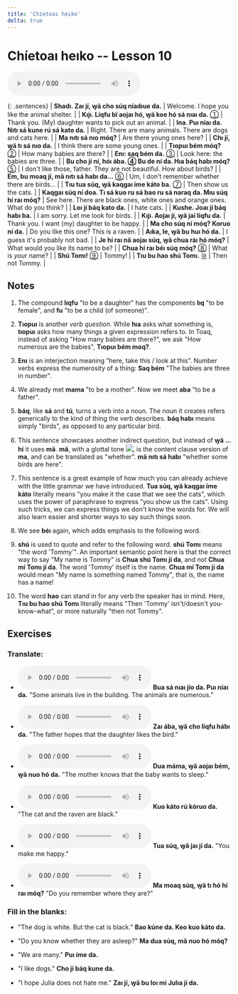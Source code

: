 ```yaml
---
title: 'Chíetoaı heıko'
delta: true
---
```

# **Chíetoaı heıko** -- Lesson 10

<audio id="mainaudio" controls src="lesson.mp3"></audio>

{: .sentences}
| **Shadı. Zaı jí, ꝡä cho súq níaıbue da.**      | Welcome. I hope you like the animal shelter. |
| **Kıjı. Líqfu bï aojaı hó, ꝡä koe hó sá nıaı da.** [①](#fn-1) | Thank you. (My) daughter wants to pick out an animal. |
| **Ina. Puı níaı da. Nıtı sá kune rú sá kato da.**  | Right. There are many animals. There are dogs and cats here. |
| **Ma nıtı sá nıo móq?**  | Are there young ones here? |
| **Chı jí, ꝡä tı sá nıo da.**  | I think there are some young ones. |
| **Tıopuı bém móq?** [②](#fn-2) | How many babies are there? |
| **Enı: saq bém da.** [③](#fn-3)  | Look here: the babies are three. |
| **Bu cho jí ní, hóı ába. [④](#fn-4) Bu de ní da. Hıa báq habı móq?** [⑤](#fn-5) | I don't like those, father. They are not beautiful. How about birds? |
| **Em, bu moaq jí, mä nıtı sá habı da...** [⑥](#fn-6) | Um, I don't remember whether there are birds... |
| **Tıu tua súq, ꝡä kaqgaı íme káto ba.** [⑦](#fn-7) | Then show us the cats. |
| **Kaqgaı súq ní doa. Tı sá kuo ru sá bao ru sá naraq da. Mıu súq hí raı móq?** | See here. There are black ones, white ones and orange ones. What do you think? |
| **Loı jí báq kato da.**  | I hate cats. |
| **Kushe. Joaı jí báq habı ba.** | I am sorry. Let me look for birds. |
| **Kıjı. Aojaı jí, ꝡä jai líqfu da.**  | Thank you. I want (my) daughter to be happy. |
| **Ma cho súq ní móq? Koruo ní da.** | Do you like this one? This is a raven. |
| **Aıka, le, ꝡä bu huı hó da.** | I guess it's probably not bad. |
| **Je hí raı nä aojaı súq, ꝡä chua ráı hó móq?** | What would you like its name to be? |
| **Chua hí raı béı súq móq?** [⑧](#fn-8) | What is *your* name? |
| **Shú Tomı!** [⑨](#fn-9) | Tommy! |
| **Tıu bu hao shú Tomı.** [⑩](#fn-10) | Then not Tommy. |

## Notes

1. <a name="fn-1" /> The compound **lıqfu** "to be a daughter" has the components **lıq** "to be female", and **fu** "to be a child (of someone)".

2. <a name="fn-2" /> **Tıopuı** is another *verb question*. While **hıa** asks what something is, **tıopuı** asks how many things a given expression refers to. In Toaq, instead of asking "How many babies are there?", we ask "How numerous are the babies", **Tıopuı bém moq?**.

3. <a name="fn-3" /> **Enı** is an interjection meaning “here, take this / look at this”. Number verbs express the numerosity of a thing: **Saq bém** "The babies are three in number".

4. <a name="fn-4" /> We already met **mama** "to be a mother". Now we meet **aba** "to be a father".

5. <a name="fn-5" /> **báq**, like **sá** and **tú**, turns a verb into a noun. The noun it creates refers generically to the kind of thing the verb describes. **báq habı** means simply "birds", as opposed to any particular bird.

6. <a name="fn-6" /> This sentence showcases another indirect question, but instead of **ꝡä … hí** it uses **mä**. **mä**, with a glottal tone ![](../tones/d3.png), is the content clause version of **ma**, and can be translated as "whether". **mä nıtı sá habı** "whether some birds are here".

7. <a name="fn-7" /> This sentence is a great example of how much you can already achieve with the little grammar we have introduced. **Tua súq, ꝡä kaqgaı íme káto** literally means "you make it the case that we see the cats", which uses the power of paraphrase to express "you show us the cats". Using such tricks, we can express things we don't know the words for. We will  also learn easier and shorter ways to say such things soon.

8. <a name="fn-8" /> We see **béı** again, which adds emphasis to the following word.

9. <a name="fn-9" /> **shú** is used to quote and refer to the following word. **shú Tomı** means "the word 'Tommy'". An important semantic point here is that the correct way to say "My name is Tommy" is **Chua shú Tomı jí da**, and *not* **Chua mí Tomı jí da**. The word 'Tommy' itself is the name. **Chua mí Tomı jí da** would mean "My name is something named Tommy", that is, the name has a name!

10. <a name="fn-10" /> The word **hao** can stand in for any verb the speaker has in mind. Here, **Tıu bu hao shú Tomı** literally means "Then 'Tommy' isn't/doesn't you-know-what", or more naturally "then not Tommy".

## Exercises

### Translate:

- <audio controls src="ex1.mp3"></audio>
  **Bua sá nıaı jío da. Puı níaı da.**
  <span class="spoiler" tabindex=0>"Some animals live in the building. The animals are numerous."</span>

- <audio controls src="ex2.mp3"></audio>
  **Zaı ába, ꝡä cho líqfu hábı da.**
  <span class="spoiler" tabindex=0>"The father hopes that the daughter likes the bird."</span>

- <audio controls src="ex3.mp3"></audio>
  **Dua máma, ꝡä aojaı bém, ꝡä nuo hó da.**
  <span class="spoiler" tabindex=0>"The mother knows that the baby wants to sleep."</span>

- <audio controls src="ex4.mp3"></audio>
  **Kuo káto rú kóruo da.**
  <span class="spoiler" tabindex=0>"The cat and the raven are black."</span>

- <audio controls src="ex5.mp3"></audio>
  **Tua súq, ꝡä jaı jí da.**
  <span class="spoiler" tabindex=0>"You make me happy."</span>

- <audio controls src="ex6.mp3"></audio>
  **Ma moaq súq, ꝡä tı hó hí raı móq?**
  <span class="spoiler" tabindex=0>"Do you remember where they are?"</span>

### Fill in the blanks:

- "The dog is white. But the cat is black."
  **<span class="spoiler" tabindex=0>Bao</span> kúne da. Keo <span class="spoiler" tabindex=0>kuo</span> káto da.**

- "Do you know whether they are asleep?"
  **<span class="spoiler" tabindex=0>Ma</span> dua súq, <span class="spoiler" tabindex=0>mä</span> nuo hó <span class="spoiler" tabindex=0>móq</span>?**

- "We are many."
  **<span class="spoiler" tabindex=0>Puı</span> íme da.**

- "I like dogs."
  **<span class="spoiler" tabindex=0>Cho</span> jí <span class="spoiler" tabindex=0>báq</span> kune da.**

- "I hope Julia does not hate me."
  **<span class="spoiler" tabindex=0>Zaı</span> jí, ꝡä <span class="spoiler" tabindex=0>bu</span> loı <span class="spoiler" tabindex=0>mí</span> Julıa jí da.**
